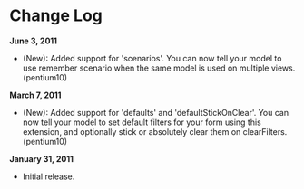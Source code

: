 Change Log 
=============================

**June 3, 2011**

- (New): Added support for 'scenarios'. You can now tell your model to use remember scenario when the same model is used on multiple views.  (pentium10)

**March 7, 2011**

- (New): Added support for 'defaults' and 'defaultStickOnClear'. You can now tell your model to set default filters for your form using this extension, and optionally stick or absolutely clear them on clearFilters. (pentium10)

**January 31, 2011**

- Initial release.